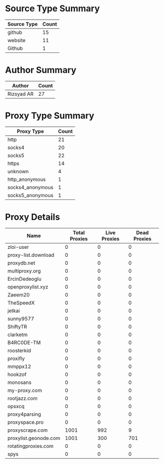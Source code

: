 # Source Type Summary

| Source Type | Count |
|-------------|-------|
| github | 15 |
| website | 11 |
| Github | 1 |


# Author Summary

| Author | Count |
|--------|-------|
| Rizsyad AR | 27 |


# Proxy Type Summary

| Proxy Type | Count |
|------------|-------|
| http | 21 |
| socks4 | 20 |
| socks5 | 22 |
| https | 14 |
| unknown | 4 |
| http_anonymous | 1 |
| socks4_anonymous | 1 |
| socks5_anonymous | 1 |


# Proxy Details

| Name | Total Proxies | Live Proxies | Dead Proxies |
|------|---------------|--------------|---------------|
| zloi-user | 0 | 0 | 0 |
| proxy-list.download | 0 | 0 | 0 |
| proxydb.net | 0 | 0 | 0 |
| multiproxy.org | 0 | 0 | 0 |
| ErcinDedeoglu | 0 | 0 | 0 |
| openproxylist.xyz | 0 | 0 | 0 |
| Zaeem20 | 0 | 0 | 0 |
| TheSpeedX | 0 | 0 | 0 |
| jetkai | 0 | 0 | 0 |
| sunny9577 | 0 | 0 | 0 |
| ShiftyTR | 0 | 0 | 0 |
| clarketm | 0 | 0 | 0 |
| B4RC0DE-TM | 0 | 0 | 0 |
| roosterkid | 0 | 0 | 0 |
| proxifly | 0 | 0 | 0 |
| mmppx12 | 0 | 0 | 0 |
| hookzof | 0 | 0 | 0 |
| monosans | 0 | 0 | 0 |
| my-proxy.com | 0 | 0 | 0 |
| rootjazz.com | 0 | 0 | 0 |
| opsxcq | 0 | 0 | 0 |
| proxy4parsing | 0 | 0 | 0 |
| proxyspace.pro | 0 | 0 | 0 |
| proxyscrape.com | 1001 | 992 | 9 |
| proxylist.geonode.com | 1001 | 300 | 701 |
| rotatingproxies.com | 0 | 0 | 0 |
| spys | 0 | 0 | 0 |
